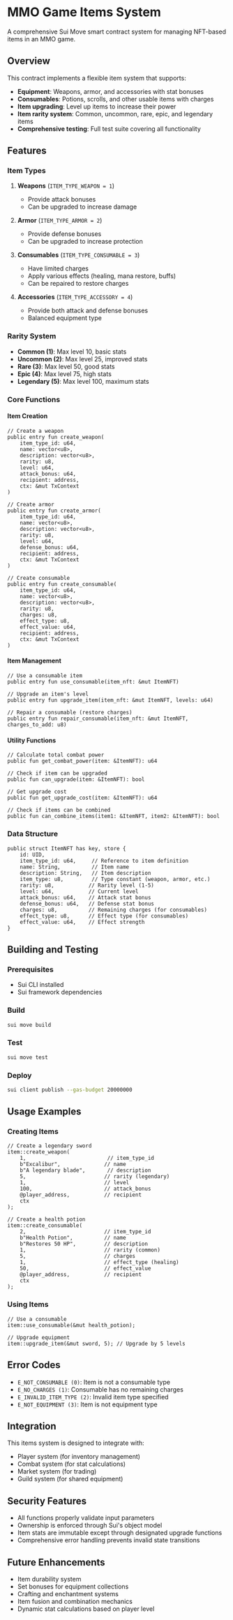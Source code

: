 # MMO Game Items System

A comprehensive Sui Move smart contract system for managing NFT-based items in an MMO game.

## Overview

This contract implements a flexible item system that supports:
- **Equipment**: Weapons, armor, and accessories with stat bonuses
- **Consumables**: Potions, scrolls, and other usable items with charges
- **Item upgrading**: Level up items to increase their power
- **Item rarity system**: Common, uncommon, rare, epic, and legendary items
- **Comprehensive testing**: Full test suite covering all functionality

## Features

### Item Types

1. **Weapons** (`ITEM_TYPE_WEAPON = 1`)
   - Provide attack bonuses
   - Can be upgraded to increase damage

2. **Armor** (`ITEM_TYPE_ARMOR = 2`)
   - Provide defense bonuses
   - Can be upgraded to increase protection

3. **Consumables** (`ITEM_TYPE_CONSUMABLE = 3`)
   - Have limited charges
   - Apply various effects (healing, mana restore, buffs)
   - Can be repaired to restore charges

4. **Accessories** (`ITEM_TYPE_ACCESSORY = 4`)
   - Provide both attack and defense bonuses
   - Balanced equipment type

### Rarity System

- **Common (1)**: Max level 10, basic stats
- **Uncommon (2)**: Max level 25, improved stats
- **Rare (3)**: Max level 50, good stats
- **Epic (4)**: Max level 75, high stats
- **Legendary (5)**: Max level 100, maximum stats

### Core Functions

#### Item Creation
```move
// Create a weapon
public entry fun create_weapon(
    item_type_id: u64,
    name: vector<u8>,
    description: vector<u8>,
    rarity: u8,
    level: u64,
    attack_bonus: u64,
    recipient: address,
    ctx: &mut TxContext
)

// Create armor
public entry fun create_armor(
    item_type_id: u64,
    name: vector<u8>,
    description: vector<u8>,
    rarity: u8,
    level: u64,
    defense_bonus: u64,
    recipient: address,
    ctx: &mut TxContext
)

// Create consumable
public entry fun create_consumable(
    item_type_id: u64,
    name: vector<u8>,
    description: vector<u8>,
    rarity: u8,
    charges: u8,
    effect_type: u8,
    effect_value: u64,
    recipient: address,
    ctx: &mut TxContext
)
```

#### Item Management
```move
// Use a consumable item
public entry fun use_consumable(item_nft: &mut ItemNFT)

// Upgrade an item's level
public entry fun upgrade_item(item_nft: &mut ItemNFT, levels: u64)

// Repair a consumable (restore charges)
public entry fun repair_consumable(item_nft: &mut ItemNFT, charges_to_add: u8)
```

#### Utility Functions
```move
// Calculate total combat power
public fun get_combat_power(item: &ItemNFT): u64

// Check if item can be upgraded
public fun can_upgrade(item: &ItemNFT): bool

// Get upgrade cost
public fun get_upgrade_cost(item: &ItemNFT): u64

// Check if items can be combined
public fun can_combine_items(item1: &ItemNFT, item2: &ItemNFT): bool
```

### Data Structure

```move
public struct ItemNFT has key, store {
    id: UID,
    item_type_id: u64,     // Reference to item definition
    name: String,          // Item name
    description: String,   // Item description
    item_type: u8,         // Type constant (weapon, armor, etc.)
    rarity: u8,           // Rarity level (1-5)
    level: u64,           // Current level
    attack_bonus: u64,    // Attack stat bonus
    defense_bonus: u64,   // Defense stat bonus
    charges: u8,          // Remaining charges (for consumables)
    effect_type: u8,      // Effect type (for consumables)
    effect_value: u64,    // Effect strength
}
```

## Building and Testing

### Prerequisites
- Sui CLI installed
- Sui framework dependencies

### Build
```bash
sui move build
```

### Test
```bash
sui move test
```

### Deploy
```bash
sui client publish --gas-budget 20000000
```

## Usage Examples

### Creating Items

```move
// Create a legendary sword
item::create_weapon(
    1,                          // item_type_id
    b"Excalibur",              // name
    b"A legendary blade",       // description
    5,                         // rarity (legendary)
    1,                         // level
    100,                       // attack_bonus
    @player_address,           // recipient
    ctx
);

// Create a health potion
item::create_consumable(
    2,                         // item_type_id
    b"Health Potion",          // name
    b"Restores 50 HP",         // description
    1,                         // rarity (common)
    5,                         // charges
    1,                         // effect_type (healing)
    50,                        // effect_value
    @player_address,           // recipient
    ctx
);
```

### Using Items

```move
// Use a consumable
item::use_consumable(&mut health_potion);

// Upgrade equipment
item::upgrade_item(&mut sword, 5); // Upgrade by 5 levels
```

## Error Codes

- `E_NOT_CONSUMABLE (0)`: Item is not a consumable type
- `E_NO_CHARGES (1)`: Consumable has no remaining charges
- `E_INVALID_ITEM_TYPE (2)`: Invalid item type specified
- `E_NOT_EQUIPMENT (3)`: Item is not equipment type

## Integration

This items system is designed to integrate with:
- Player system (for inventory management)
- Combat system (for stat calculations)
- Market system (for trading)
- Guild system (for shared equipment)

## Security Features

- All functions properly validate input parameters
- Ownership is enforced through Sui's object model
- Item stats are immutable except through designated upgrade functions
- Comprehensive error handling prevents invalid state transitions

## Future Enhancements

- Item durability system
- Set bonuses for equipment collections
- Crafting and enchantment systems
- Item fusion and combination mechanics
- Dynamic stat calculations based on player level
